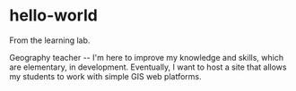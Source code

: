 # hello-world
From the learning lab.

Geography teacher -- I'm here to improve my knowledge and skills, which are elementary, in development. Eventually, I want to host a site that allows my students to work with simple GIS web platforms. 
